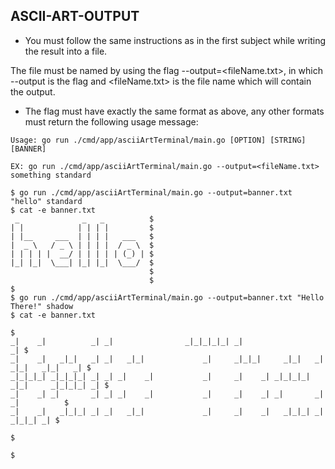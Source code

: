 ## ASCII-ART-OUTPUT


- You must follow the same instructions as in the first subject while writing the result into a file.

The file must be named by using the flag --output=\<fileName.txt>, in which --output is the flag and \<fileName.txt> is the file name which will contain the output.

- The flag must have exactly the same format as above, any other formats must return the following usage message:
```
Usage: go run ./cmd/app/asciiArtTerminal/main.go [OPTION] [STRING] [BANNER]

EX: go run ./cmd/app/asciiArtTerminal/main.go --output=<fileName.txt> something standard
```

```
$ go run ./cmd/app/asciiArtTerminal/main.go --output=banner.txt "hello" standard
$ cat -e banner.txt
 _              _   _          $
| |            | | | |         $
| |__     ___  | | | |   ___   $
|  _ \   / _ \ | | | |  / _ \  $
| | | | |  __/ | | | | | (_) | $
|_| |_|  \___| |_| |_|  \___/  $
                               $
                               $
$
$ go run ./cmd/app/asciiArtTerminal/main.go --output=banner.txt "Hello There!" shadow
$ cat -e banner.txt
                                                                                         $
_|    _|          _| _|                _|_|_|_|_| _|                                  _| $
_|    _|   _|_|   _| _|   _|_|             _|     _|_|_|     _|_|   _|  _|_|   _|_|   _| $
_|_|_|_| _|_|_|_| _| _| _|    _|           _|     _|    _| _|_|_|_| _|_|     _|_|_|_| _| $
_|    _| _|       _| _| _|    _|           _|     _|    _| _|       _|       _|          $
_|    _|   _|_|_| _| _|   _|_|             _|     _|    _|   _|_|_| _|         _|_|_| _| $
                                                                                         $
                                                                                         $
```